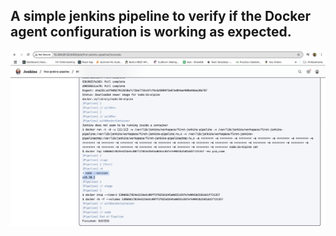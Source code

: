 ## A simple jenkins pipeline to verify if the Docker agent configuration is working as expected.

![Output](images/1st_pipeline_output.png)